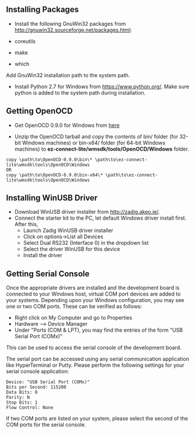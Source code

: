 ## Installing Packages
* Install the following GnuWin32 packages from http://gnuwin32.sourceforge.net/packages.html:

 * coreutils
 * make
 * which

  Add GnuWin32 installation path to the system path.
* Install Python 2.7 for Windows from https://www.python.org/. Make sure python is added to the system path during installation.

## Getting OpenOCD

* Get OpenOCD 0.9.0 for Windows from [here](http://www.freddiechopin.info/en/download/category/4-openocd?download=118%3Aopenocd-0.9.0)

* Unzip the OpenOCD tarball and copy the contents of bin/ folder (for 32-bit Windows machines) or bin-x64/ folder (for 64-bit Windows machines) to __ez-connect-lite/wmsdk/tools/OpenOCD/Windows__ folder.

````
copy \path\to\OpenOCD-0.9.0\bin\* \path\to\ez-connect-lite\wmsdk\tools\OpenOCD\Windows
OR
copy \path\to\OpenOCD-0.9.0\bin-x64\* \path\to\ez-connect-lite\wmsdk\tools\OpenOCD\Windows
````
## Installing WinUSB Driver
* Download WinUSB driver installer from http://zadig.akeo.ie/.
* Connect the starter kit to the PC, let default Windows driver install first. After this,
   * Launch Zadig WinUSB driver installer
   * Click on options->List all Devices
   * Select Dual RS232 (Interface 0) in the dropdown list
   * Select the driver WinUSB for this device
   * Install the driver

## Getting Serial Console
Once the appropriate drivers are installed and the development board is connected to your Windows host, virtual COM port devices are added to your systems. Depending upon your Windows configuration, you may see one or two COM ports. These can be verified as follows:

- Right click on My Computer and go to Properties
- Hardware --> Device Manager
- Under "Ports (COM & LPT), you may find the entries of the form "USB Serial Port (COMx)"

This can be used to access the serial console of the development board.

The serial port can be accessed using any serial communication application like HyperTerminal or Putty. Please perform the following settings for your serial console application:
```
Device: "USB Serial Port (COMx)"
Bits per Second: 115200
Data Bits: 8
Parity: N
Stop Bits: 1
Flow Control: None
```
If two COM ports are listed on your system, please select the second of the COM ports for the serial console.

